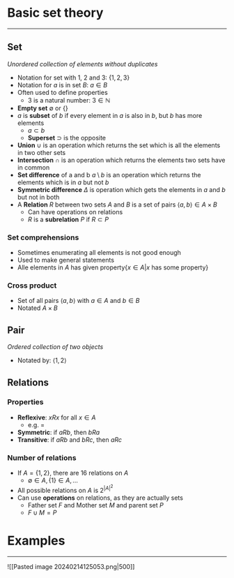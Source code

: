 
# Basic set theory
---

## Set
_Unordered collection of elements without duplicates_

* Notation for set with 1, 2 and 3: $\{1, 2, 3\}$
* Notation for $a$ is in set $B$: $a\in B$
*  Often used to define properties
	* 3 is a natural number: $3\in \mathbb{N}$
* **Empty set** $\emptyset$ or $\{\}$
* $a$ is **subset** of $b$ if every element in $a$ is also in $b$, but $b$ has more elements
	* $a\subset b$
	* **Superset** $\supset$ is the opposite
* **Union** $\cup$ is an operation which returns the set which is all the elements in two other sets
* **Intersection** $\cap$ is an operation which returns the elements two sets have in common
* **Set difference** of a and b $a\setminus b$ is an operation which returns the elements which is in $a$ but not $b$
* **Symmetric difference** $\Delta$ is operation which gets the elements in $a$ and $b$ but not in both
* A **Relation** $R$ between two sets $A$ and $B$ is a set of pairs $\langle a, b\rangle\in A\times B$
	* Can have operations on relations
	* $R$ is a **subrelation** $P$ if $R\subset P$

### Set comprehensions
* Sometimes enumerating all elements is not good enough
* Used to make general statements
* Alle elements in $A$ has given property$\{x\in A|x$ has some property$\}$

### Cross product

* Set of all pairs $\langle a,b \rangle$ with $a\in A$ and $b \in B$
* Notated $A\times B$

## Pair
_Ordered collection of two objects_

* Notated by: $\langle 1, 2\rangle$

## Relations

### Properties
* **Reflexive**: $xRx$ for all $x\in A$
	* e.g. $=$
* **Symmetric**: if $aRb$, then $bRa$
* **Transitive**: if $aRb$ and $bRc$, then $aRc$

### Number of relations
* If $A=\{1,2\}$, there are 16 relations on $A$
	* $\emptyset\in A, \{1\}\in A,\dots$
* All possible relations on $A$ is $2^{|A|^2}$
* Can use **operations** on relations, as they are actually sets
	* Father set $F$ and Mother set $M$ and parent set $P$
	* $F\cup M=P$



# Examples
---

![[Pasted image 20240214125053.png|500]]